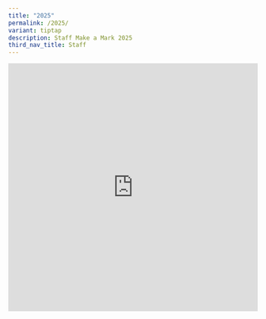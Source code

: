 ```yaml
---
title: "2025"
permalink: /2025/
variant: tiptap
description: Staff Make a Mark 2025
third_nav_title: Staff
---
```

<div class="iframe-wrapper">
<iframe height="500px" width="100%" allowfullscreen="true" frameborder="0" src="https://docs.google.com/spreadsheets/d/e/2PACX-1vSmymwdFo2JJxLCFvtEXWeAZgZ9Am_sG3v-42OBjwiPrO8Bm70dB13ItTah93wSrUC6rVugFSeqU3w_/pubhtml?widget=true&amp;amp;headers=false"></iframe>
</div>
<p></p>